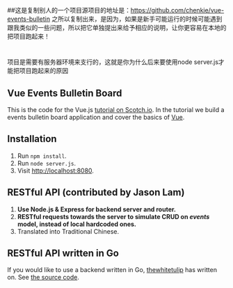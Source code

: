 ##这是复制别人的一个项目源项目的地址是：https://github.com/chenkie/vue-events-bulletin
之所以复制出来，是因为，如果是新手可能运行的时候可能遇到跟我类似的一些问题，所以把它单独提出来给予相应的说明，让你更容易在本地的把项目跑起来！
#
项目是需要有服务器环境来支行的，这就是你为什么后来要使用node server.js才能把项目跑起来的原因
## Vue Events Bulletin Board

This is the code for the Vue.js [tutorial on Scotch.io](https://scotch.io/tutorials/build-a-single-page-time-tracking-app-with-vue-js-introduction). In the tutorial we build a events bulletin board application and cover the basics of [Vue](http://vuejs.org/).

## Installation

1. Run `npm install`.
2. Run `node server.js`.
3. Visit [http://localhost:8080](http://localhost:8080).

## RESTful API (contributed by Jason Lam)

1. **Use Node.js & Express for backend server and router.**
2. **RESTful requests towards the server to simulate CRUD on *events* model, instead of local hardcoded ones.**
3. Translated into Traditional Chinese.

## RESTful API written in Go 

If you would like to use a backend written in Go, [thewhitetulip](http://github.com/thewhitetulip) has written on. See [the source code](https://github.com/thewhitetulip/go-vue-events).
 
